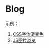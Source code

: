 # Blog

示例：
1. [CSS字体渐变色](https://wumaozheng.com/blog/index.html)
2. [JS图片浏览](https://wumaozheng.com/blog/image.html)
